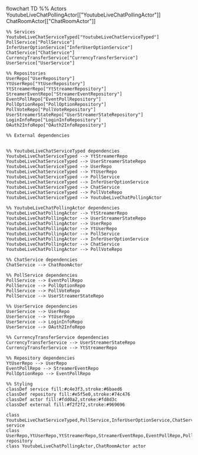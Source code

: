 flowchart TD
    %% Actors
    YoutubeLiveChatPollingActor[["YoutubeLiveChatPollingActor"]]
    ChatRoomActor[["ChatRoomActor"]]
    
    %% Services
    YoutubeLiveChatServiceTyped["YoutubeLiveChatServiceTyped"]
    PollService["PollService"]
    InferUserOptionService["InferUserOptionService"]
    ChatService["ChatService"]
    CurrencyTransferService["CurrencyTransferService"]
    UserService["UserService"]
    
    %% Repositories
    UserRepo["UserRepository"]
    YtUserRepo["YtUserRepository"]
    YtStreamerRepo["YtStreamerRepository"]
    StreamerEventRepo["StreamerEventRepository"]
    EventPollRepo["EventPollRepository"]
    PollOptionRepo["PollOptionRepository"]
    PollVoteRepo["PollVoteRepository"]
    UserStreamerStateRepo["UserStreamerStateRepository"]
    LoginInfoRepo["LoginInfoRepository"]
    OAuth2InfoRepo["OAuth2InfoRepository"]
    
    %% External dependencies
    
    
    %% YoutubeLiveChatServiceTyped dependencies
    YoutubeLiveChatServiceTyped --> YtStreamerRepo
    YoutubeLiveChatServiceTyped --> UserStreamerStateRepo
    YoutubeLiveChatServiceTyped --> UserRepo
    YoutubeLiveChatServiceTyped --> YtUserRepo
    YoutubeLiveChatServiceTyped --> PollService
    YoutubeLiveChatServiceTyped --> InferUserOptionService
    YoutubeLiveChatServiceTyped --> ChatService
    YoutubeLiveChatServiceTyped --> PollVoteRepo
    YoutubeLiveChatServiceTyped --> YoutubeLiveChatPollingActor
    
    %% YoutubeLiveChatPollingActor dependencies
    YoutubeLiveChatPollingActor --> YtStreamerRepo
    YoutubeLiveChatPollingActor --> UserStreamerStateRepo
    YoutubeLiveChatPollingActor --> UserRepo
    YoutubeLiveChatPollingActor --> YtUserRepo
    YoutubeLiveChatPollingActor --> PollService
    YoutubeLiveChatPollingActor --> InferUserOptionService
    YoutubeLiveChatPollingActor --> ChatService
    YoutubeLiveChatPollingActor --> PollVoteRepo
    
    %% ChatService dependencies
    ChatService --> ChatRoomActor
    
    %% PollService dependencies
    PollService --> EventPollRepo
    PollService --> PollOptionRepo
    PollService --> PollVoteRepo
    PollService --> UserStreamerStateRepo
    
    %% UserService dependencies
    UserService --> UserRepo
    UserService --> YtUserRepo
    UserService --> LoginInfoRepo
    UserService --> OAuth2InfoRepo
    
    %% CurrencyTransferService dependencies
    CurrencyTransferService --> UserStreamerStateRepo
    CurrencyTransferService --> YtStreamerRepo
    
    %% Repository dependencies
    YtUserRepo --> UserRepo
    EventPollRepo --> StreamerEventRepo
    PollOptionRepo --> EventPollRepo
    
    %% Styling
    classDef service fill:#c4e3f3,stroke:#6baed6
    classDef repository fill:#e5f5e0,stroke:#74c476
    classDef actor fill:#fdd0a2,stroke:#fd8d3c
    classDef external fill:#f2f2f2,stroke:#969696
    
    class YoutubeLiveChatServiceTyped,PollService,InferUserOptionService,ChatService,CurrencyTransferService,UserService service
    class UserRepo,YtUserRepo,YtStreamerRepo,StreamerEventRepo,EventPollRepo,PollOptionRepo,PollVoteRepo,UserStreamerStateRepo,LoginInfoRepo,OAuth2InfoRepo repository
    class YoutubeLiveChatPollingActor,ChatRoomActor actor

